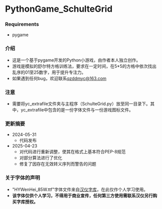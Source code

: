 # PythonGame_SchulteGrid
### Requirements
- pygame

### 介绍
- 这是一个基于pygame开发的Python小游戏，由作者本人独立创作。
- 游戏是模拟的舒尔特方格训练法，要求在一定时间，在5*5的方格中依次找出乱序的01至25数字，用于提升专注力。
- 如果遇到任何bug，欢迎联系<qzddmyc@163.com>

### 注意
- 需要将yc_extrafile文件夹与主程序（SchulteGrid.py）放至同一目录下。其中，yc_extrafile中包含的是一份字体文件与一份游戏图标文件。

### 更新摘要
- 2024-05-31
  - 代码发布
- 2025-04-23
  - 对代码进行重新调整，使其在格式上基本符合PEP-8规范
  - 对部分算法进行了优化
  - 修复了因存在无效转义序列而警告的问题

### 关于字体的声明
- "HYWenHei_85W.ttf"字体文件来自[汉仪字库](https://www.hanyi.com.cn/productdetail.php?id=992&type=0)，在此仅作个人学习使用。
- **该字体仅供个人学习，不得用于商业宣传，任何第三方使用需联系汉仪另行购买字库授权。**
